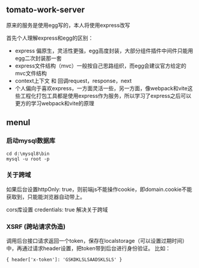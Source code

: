 ## tomato-work-server

原来的服务是使用egg写的，本人将使用express改写

首先个人理解express和egg的区别：

* express 偏原生，灵活性更强，egg高度封装，大部分组件插件中间件只能用egg二次封装那一套
* express文件结构（mvc）一般按自己思路组织，而egg会建议官方给定的mvc文件结构
* context上下文 和 回调request，response，next
* 个人偏向于喜欢express，一方面灵活一些，另一方面，像webpack和vite这些工程化打包工具都是使用express作为服务，所以学习了express之后可以更方的学习webpack和vite的原理


## menul

### 启动mysql数据库

~~~
cd d:\mysql8\bin
mysql -u root -p
~~~

### 关于跨域

如果后台设置httpOnly: true，则前端js不能操作cookie，即domain.cookie不能获取到，只能能浏览器自动带上。

cors库设置 credentials: true 解决关于跨域

### XSRF (跨站请求伪造)

调用后台接口请求返回一个token，保存在localstorage（可以设置过期时间）中，再通过请求header设置，把token带到后台进行身份验证。
比如：
```
{ header['x-token']: 'GSKDKLSLSAADSKLSLS' }
```
